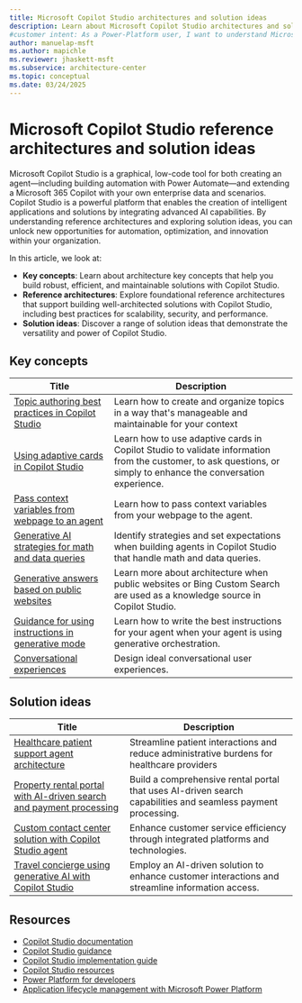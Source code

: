 ```yaml
---
title: Microsoft Copilot Studio architectures and solution ideas
description: Learn about Microsoft Copilot Studio architectures and solution ideas to create intelligent applications and solutions with advanced AI capabilities.
#customer intent: As a Power-Platform user, I want to understand Microsoft Copilot Studio architectures so that I can create intelligent applications with advanced AI capabilities.
author: manuelap-msft
ms.author: mapichle
ms.reviewer: jhaskett-msft
ms.subservice: architecture-center
ms.topic: conceptual
ms.date: 03/24/2025
---
```


# Microsoft Copilot Studio reference architectures and solution ideas

Microsoft Copilot Studio is a graphical, low-code tool for both creating an agent—including building automation with Power Automate—and extending a Microsoft 365 Copilot with your own enterprise data and scenarios. Copilot Studio is a powerful platform that enables the creation of intelligent applications and solutions by integrating advanced AI capabilities. By understanding reference architectures and exploring solution ideas, you can unlock new opportunities for automation, optimization, and innovation within your organization.

In this article, we look at:

- **Key concepts**: Learn about architecture key concepts that help you build robust, efficient, and maintainable solutions with Copilot Studio.
- **Reference architectures**: Explore foundational reference architectures that support building well-architected solutions with Copilot Studio, including best practices for scalability, security, and performance.
- **Solution ideas**: Discover a range of solution ideas that demonstrate the versatility and power of Copilot Studio.

## Key concepts

| Title | Description |
| --- | --- |
| [Topic authoring best practices in Copilot Studio](/microsoft-copilot-studio/guidance/topic-authoring-best-practices) | Learn how to create and organize topics in a way that's manageable and maintainable for your context |
| [Using adaptive cards in Copilot Studio](/microsoft-copilot-studio/guidance/adaptive-cards-overview) | Learn how to use adaptive cards in Copilot Studio to validate information from the customer, to ask questions, or simply to enhance the conversation experience.  |
| [Pass context variables from webpage to an agent](/microsoft-copilot-studio/guidance/pass-context-variables-from-webpage-to-copilot) | Learn how to pass context variables from your webpage to the agent. |
| [Generative AI strategies for math and data queries](/microsoft-copilot-studio/guidance/generative-ai-math-data-queries) | Identify strategies and set expectations when building agents in Copilot Studio that handle math and data queries. |
| [Generative answers based on public websites](/microsoft-copilot-studio/guidance/generative-ai-public-websites) | Learn more about architecture when public websites or Bing Custom Search are used as a knowledge source in Copilot Studio. |
| [Guidance for using instructions in generative mode](/microsoft-copilot-studio/guidance/generative-mode-guidance) | Learn how to write the best instructions for your agent when your agent is using generative orchestration. |
| [Conversational experiences](/microsoft-copilot-studio/guidance/cux-overview)| Design ideal conversational user experiences. |

## Solution ideas

| Title | Description |
| --- | --- |
| [Healthcare patient support agent architecture](../solution-ideas/agent-healthcare-patient-support.md) | Streamline patient interactions and reduce administrative burdens for healthcare providers |
| [Property rental portal with AI-driven search and payment processing](../solution-ideas/agent-rental-portal.md) | Build a comprehensive rental portal that uses AI-driven search capabilities and seamless payment processing. |
| [Custom contact center solution with Copilot Studio agent](../solution-ideas/agent-custom-contact-center.md) | Enhance customer service efficiency through integrated platforms and technologies. |
| [Travel concierge using generative AI with Copilot Studio](../solution-ideas/agent-travel-customer.md) | Employ an AI-driven solution to enhance customer interactions and streamline information access. |

## Resources

- [Copilot Studio documentation](/microsoft-copilot-studio/)
- [Copilot Studio guidance](/microsoft-copilot-studio/guidance/)
- [Copilot Studio implementation guide](https://aka.ms/CopilotStudioImplementationGuide)
- [Copilot Studio resources](https://aka.ms/CopilotStudio/resources)
- [Power Platform for developers](/power-platform/developer/get-started)
- [Application lifecycle management with Microsoft Power Platform](/power-platform/alm/)